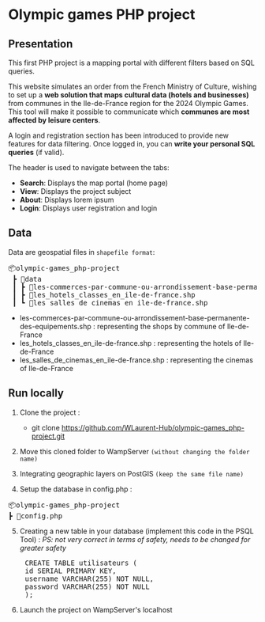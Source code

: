 # Olympic games PHP project

## Presentation 

This first PHP project is a mapping portal with different filters based on SQL queries.

This website simulates an order from the French Ministry of Culture, wishing to set up a **web solution that maps cultural data (hotels and businesses)** from communes in the Ile-de-France region for the 2024 Olympic Games. This tool will make it possible to communicate which **communes are most affected by leisure centers**.

A login and registration section has been introduced to provide new features for data filtering. Once logged in, you can **write your personal SQL queries** (if valid).

The header is used to navigate between the tabs:
- **Search**: Displays the map portal (home page)
- **View**: Displays the project subject
- **About**: Displays lorem ipsum
- **Login**: Displays user registration and login

## Data 

Data are geospatial files in `shapefile format`:

<pre>
📦olympic-games_php-project
 ┣ 📂data
 ┃ ┣ 📜les-commerces-par-commune-ou-arrondissement-base-permanente-des-equipements.shp
 ┃ ┣ 📜les_hotels_classes_en_ile-de-france.shp
 ┃ ┗ 📜les_salles_de_cinemas_en_ile-de-france.shp
</pre>

- les-commerces-par-commune-ou-arrondissement-base-permanente-des-equipements.shp : representing the shops by commune of Ile-de-France
- les_hotels_classes_en_ile-de-france.shp : representing the hotels of Ile-de-France
- les_salles_de_cinemas_en_ile-de-france.shp : representing the cinemas of Ile-de-France

## Run locally

1. Clone the project :
    - git clone https://github.com/WLaurent-Hub/olympic-games_php-project.git

2. Move this cloned folder to WampServer `(without changing the folder name)`

3. Integrating geographic layers on PostGIS `(keep the same file name)`

4. Setup the database in config.php :
<pre>
📦olympic-games_php-project
┣ 📜config.php
</pre>

5. Creating a new table in your database (implement this code in the PSQL Tool) :
*PS: not very correct in terms of safety, needs to be changed for greater safety*
<pre>
    CREATE TABLE utilisateurs (
    id SERIAL PRIMARY KEY,
    username VARCHAR(255) NOT NULL,
    password VARCHAR(255) NOT NULL
    );
</pre>

6. Launch the project on WampServer's localhost


